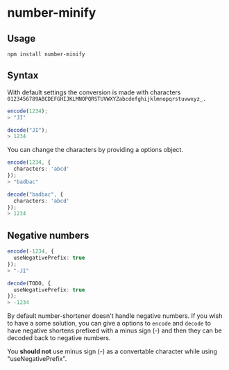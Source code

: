 # number-minify

## Usage

```
npm install number-minify
```

## Syntax

With default settings the conversion is made with characters `0123456789ABCDEFGHIJKLMNOPQRSTUVWXYZabcdefghijklmnopqrstuvwxyz_.`

```ts
encode(1234);
> "JI"

decode("JI");
> 1234
```

You can change the characters by providing a options object.

```ts
encode(1234, {
  characters: 'abcd'
});
> "badbac"

decode("badbac", {
  characters: 'abcd'
});
> 1234
```

## Negative numbers

```ts
encode(-1234, {
  useNegativePrefix: true
});
> "-JI"

decode(TODO, {
  useNegativePrefix: true
});
> -1234
```

By default number-shortener doesn't handle negative numbers. If you wish to have a some solution, you can give a options to `encode` and `decode` to have negative shortens prefixed with a minus sign (-) and then they can be decoded back to negative numbers.

You **should not** use minus sign (-) as a convertable character while using "useNegativePrefix".
